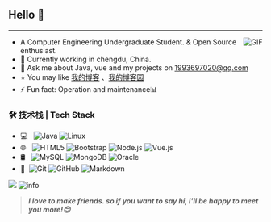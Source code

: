 ## Hello 👋
---
<img align="right" alt="GIF" src="https://gimg2.baidu.com/image_search/src=http%3A%2F%2Fi0.hdslb.com%2Fbfs%2Farticle%2Ff0792f64672f68d7f132a8abaf9fb7d834114a25.gif&refer=http%3A%2F%2Fi0.hdslb.com&app=2002&size=f9999,10000&q=a80&n=0&g=0n&fmt=jpeg?sec=1624791079&t=e582027fc6b193c1c262ec750eb2095c" />


- A Computer Engineering Undergraduate Student. & Open Source enthusiast.
- 🌱 Currently working in chengdu, China.
- 💬 Ask me about Java, vue and my projects on [1993697020@qq.com](mailto:1993697020@qq.com)
- ⭐ You may like [我的博客](http://www.yunhao.club/wordpress/) 、[我的博客园](https://www.cnblogs.com/yangyunhao/) 
- ⚡ Fun fact: Operation and maintenance📊

### 🛠 技术栈 | Tech Stack

- 💻 &#160; ![Java](https://img.shields.io/badge/-Java-333333?style=flat&logo=Java&logoColor=007396)
![Linux](https://img.shields.io/badge/-Linux-333333?style=flat&logo=Linux&logoColor=FCC624)
- 🌐 &#160; ![HTML5](https://img.shields.io/badge/-HTML5-333333?style=flat&logo=HTML5)
![Bootstrap](https://img.shields.io/badge/-Bootstrap-333333?style=flat&logo=bootstrap&logoColor=563D7C)
![Node.js](https://img.shields.io/badge/-Node.js-333333?style=flat&logo=node.js)
![Vue.js](https://img.shields.io/badge/-VueJS-333333?style=flat&logo=Vue.js)
- 🛢 &#160; ![MySQL](https://img.shields.io/badge/-MySQL-333333?style=flat&logo=mysql)
![MongoDB](https://img.shields.io/badge/-MongoDB-333333?style=flat&logo=mongodb)
![Oracle](https://img.shields.io/badge/-Oracle-333333?style=flat&logo=Oracle)
- 🔧 &#160;![Git](https://img.shields.io/badge/-Git-333333?style=flat&logo=git)
![GitHub](https://img.shields.io/badge/-GitHub-333333?style=flat&logo=github)
![Markdown](https://img.shields.io/badge/-Markdown-333333?style=flat&logo=markdown)

![](https://visitor-badge.glitch.me/badge?page_id=anhao12138.readme)
![info](https://github-readme-stats.vercel.app/api?username=anhao12138&show_icons=true&count_private=true&hide=prs&theme=default_repocard)

> ***I love to make friends. so if you want to say hi, I'll be happy to meet you more!😊***

